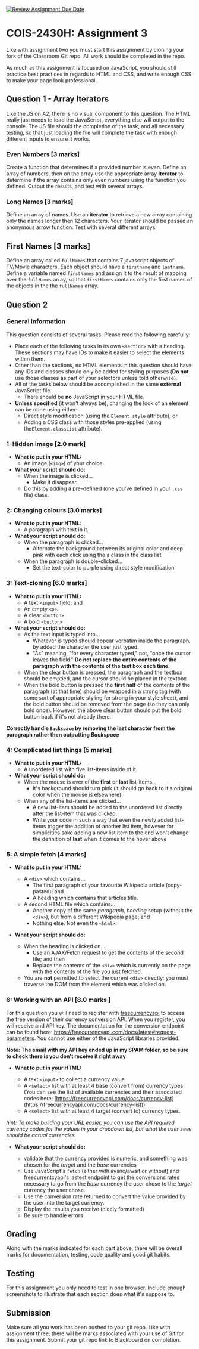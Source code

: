 [![Review Assignment Due Date](https://classroom.github.com/assets/deadline-readme-button-22041afd0340ce965d47ae6ef1cefeee28c7c493a6346c4f15d667ab976d596c.svg)](https://classroom.github.com/a/z0RFZSCB)
# COIS-2430H: Assignment 3

Like with assignment two you must start this assignment by cloning your fork of the Classroom Git repo. All work should be completed in the repo.

As much as this assignment is focused on JavaScript, you should still practice best practices in regards to HTML and CSS, and write enough CSS to make your page look professional.

## Question 1 - Array Iterators

Like the JS on A2, there is no visual component to this question. The HTML really just needs to load the JavaScript, everything else will output to the console. The JS file should the completion of the task, and all necessary testing, so that just loading the file will complete the task with enough different inputs to ensure it works.

### Even Numbers [3 marks]

Create a function that determines if a provided number is even. Define an array of numbers, then on the array use the appropriate array **iterator** to determine if the array contains only even numbers using the function you defined. Output the results, and test with several arrays.

### Long Names [3 marks]

Define an array of names. Use an **iterator** to retrieve a new array containing only the names longer then 12 characters. Your iterator should be passed an anonymous arrow function. Test with several different arrays

## First Names [3 marks]

Define an array called `fullNames` that contains 7 javascript objects of TV/Movie characters. Each object should have a `firstname` and `lastname`. Define a variable named `firstNames` and assign it to the result of mapping over the `fullNames` array, so that `firstNames` contains only the first names of the objects in the the `fullNames` array.

## Question 2

### General Information

This question consists of several tasks. Please read the following carefully:

- Place each of the following tasks in its own `<section>` with a heading. These sections may have IDs to make it easier to select the elements within them.
- Other than the sections, no HTML elements in this question should have any IDs and classes should only be added for styling purposes (**Do not** use those classes as part of your selectors unless told otherwise).
- All of the tasks below should be accomplished in the same **external** JavaScript file.
  - There should be **no** JavaScript in your HTML file.
- **Unless specified** (it won't always be), changing the look of an element can be done using either:
  - Direct style modification (using the `Element.style` attribute); or
  - Adding a CSS class with those styles pre-applied (using the`Element.classList` attribute).

### 1: Hidden image [2.0 mark]

- **What to put in your HTML:**
  - An image (`<img>`) of your choice
- **What your script should do:**
  - When the image is clicked...
    - Make it disappear.
  - Do this by adding a pre-defined (one you've defined in your `.css` file) class.

### 2: Changing colours [3.0 marks]

- **What to put in your HTML:**
  - A paragraph with text in it.
- **What your script should do:**
  - When the paragraph is clicked...
    - Alternate the background between its original color and deep pink with each click using the a class in the class list
  - When the paragraph is double-clicked...
    - Set the text-color to purple using direct style modification

### 3: Text-cloning [6.0 marks]

- **What to put in your HTML:**
  - A text `<input>` field; and
  - An empty `<p>`.
  - A clear `<button>`
  - A bold `<button>`
- **What your script should do:**
  - As the text input is typed into...
    - Whatever is typed should appear verbatim inside the paragraph, by added the character the user just typed.
    - "As" meaning, "for every character typed," not, "once the cursor leaves the field." **Do not replace the entire contents of the paragraph with the contents of the text box each time.**
  - When the clear button is pressed, the paragraph and the textbox should be emptied, and the cursor should be placed in the textbox
  - When the bold button is pressed the **first half** of the contents of the paragraph (at that time) should be wrapped in a strong tag (with some sort of appropriate styling for strong in your style sheet), and the bold button should be removed from the page (so they can only bold once). However, the above clear button should put the bold button back if it's not already there.

**Correctly handle `Backspace` by removing the last character from the paragraph rather then outputting _Backspace_**

### 4: Complicated list things [5 marks]

- **What to put in your HTML:**
  - A unordered list with five list-items inside of it.
- **What your script should do:**
  - When the mouse is over of the **first** or **last** list-items...
    - It's background should turn pink (it should go back to it's original color when the mouse is elsewhere)
  - When any of the list-items are clicked...
    - A new list-item should be added to the unordered list directly after the list-item that was clicked.
    - Write your code in such a way that even the newly added list-items trigger the addition of another list item, however for simplicities sake adding a new list item to the end won't change the definition of **last** when it comes to the hover above

### 5: A simple fetch [4 marks]

- **What to put in your HTML:**

  - A `<div>` which contains...
    - The first paragraph of your favourite Wikipedia article (copy-pasted); and
    - A heading which contains that articles title.
  - A second HTML file which contains...
    - Another copy of the same _paragraph, heading_ setup (without the `<div>`), but from a different Wikipedia page; and
    - Nothing else. Not even the `<html>`.

- **What your script should do:**

  - When the heading is clicked on...
    - Use an AJAX/Fetch request to get the contents of the second file; and then
    - Replace the contents of the `<div>` which is currently on the page with the contents of the file you just fetched.
  - You are **not** permitted to select the current `<div>` directly: you must traverse the DOM from the element which was clicked on.

### 6: Working with an API [8.0 marks ]

For this question you will need to register with [freecurrencyapi](https://freecurrencyapi.com) to access the free version of their currency conversion API. When you register, you will receive and API key. The documentation for the conversion endpoint can be found here: <https://freecurrencyapi.com/docs/latest#request-parameters>. You cannot use either of the JavaScript libraries provided.

**Note: The email with my API key ended up in my SPAM folder, so be sure to check there is you don't receive it right away**

- **What to put in your HTML:**

  - A text `<input>` to collect a currency value
  - A `<select>` list with at least 4 base (convert from) currency types (You can see the list of available currencies and their associated codes here: [https://freecurrencyapi.com/docs/currency-list](https://freecurrencyapi.com/docs/currency-list))
  - A `<select>` list with at least 4 target (convert to) currency types.

_hint: To make building your URL easier, you can use the API required currency codes for the values in your dropdown list, but what the user sees should be actual currencies._

- **What your script should do:**

  - validate that the currency provided is numeric, and something was chosen for the _target_ and the _base_ currencies
  - Use JavaScript's `fetch` (either with aysnc/await or without) and freecurrentcyapi's lastest endpoint to get the conversions rates necessary to go from the _base_ currency the user chose to the _target_ currency the user chose.
  - Use the conversion rate returned to convert the value provided by the user into the target currency.
  - Display the results you receive (nicely formatted)
  - Be sure to handle errors

## Grading

Along with the marks indicated for each part above, there will be overall marks for documentation, testing, code quality and good git habits.

## Testing

For this assignment you only need to test in one browser. Include enough screenshots to illustrate that each section does what it's suppose to.

## Submission

Make sure all you work has been pushed to your git repo. Like with assignment three, there will be marks associated with your use of Git for this assignment. Submit your git repo link to Blackboard on completion.
